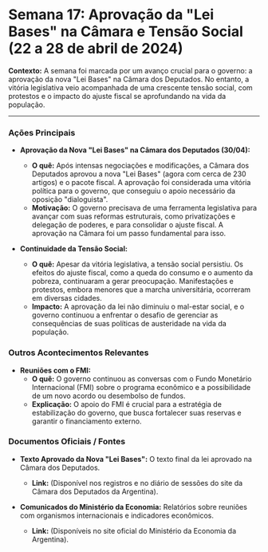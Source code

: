 # Semana 17: Aprovação da "Lei Bases" na Câmara e Tensão Social (22 a 28 de abril de 2024)

**Contexto:** A semana foi marcada por um avanço crucial para o governo: a aprovação da nova "Lei Bases" na Câmara dos Deputados. No entanto, a vitória legislativa veio acompanhada de uma crescente tensão social, com protestos e o impacto do ajuste fiscal se aprofundando na vida da população.

---

### Ações Principais

*   **Aprovação da Nova "Lei Bases" na Câmara dos Deputados (30/04):**
    *   **O quê:** Após intensas negociações e modificações, a Câmara dos Deputados aprovou a nova "Lei Bases" (agora com cerca de 230 artigos) e o pacote fiscal. A aprovação foi considerada uma vitória política para o governo, que conseguiu o apoio necessário da oposição "dialoguista".
    *   **Motivação:** O governo precisava de uma ferramenta legislativa para avançar com suas reformas estruturais, como privatizações e delegação de poderes, e para consolidar o ajuste fiscal. A aprovação na Câmara foi um passo fundamental para isso.

*   **Continuidade da Tensão Social:**
    *   **O quê:** Apesar da vitória legislativa, a tensão social persistiu. Os efeitos do ajuste fiscal, como a queda do consumo e o aumento da pobreza, continuaram a gerar preocupação. Manifestações e protestos, embora menores que a marcha universitária, ocorreram em diversas cidades.
    *   **Impacto:** A aprovação da lei não diminuiu o mal-estar social, e o governo continuou a enfrentar o desafio de gerenciar as consequências de suas políticas de austeridade na vida da população.

### Outros Acontecimentos Relevantes

*   **Reuniões com o FMI:**
    *   **O quê:** O governo continuou as conversas com o Fundo Monetário Internacional (FMI) sobre o programa econômico e a possibilidade de um novo acordo ou desembolso de fundos.
    *   **Explicação:** O apoio do FMI é crucial para a estratégia de estabilização do governo, que busca fortalecer suas reservas e garantir o financiamento externo.

### Documentos Oficiais / Fontes

*   **Texto Aprovado da Nova "Lei Bases":** O texto final da lei aprovado na Câmara dos Deputados.
    *   **Link:** (Disponível nos registros e no diário de sessões do site da Câmara dos Deputados da Argentina).

*   **Comunicados do Ministério da Economia:** Relatórios sobre reuniões com organismos internacionais e indicadores econômicos.
    *   **Link:** (Disponíveis no site oficial do Ministério da Economia da Argentina).
